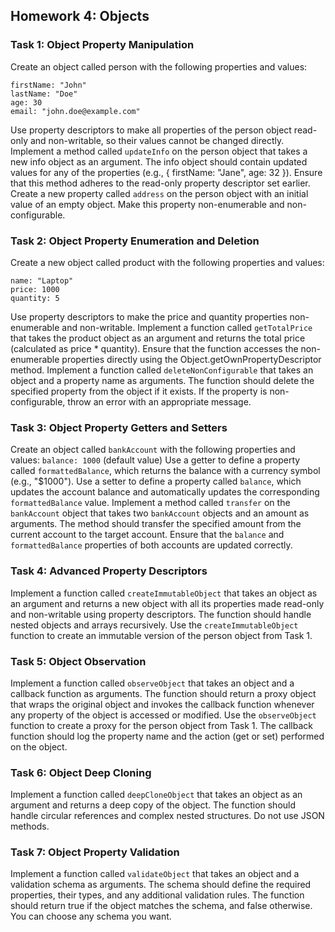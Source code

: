 ## Homework 4: Objects

### Task 1: Object Property Manipulation
Create an object called person with the following properties and values:
```
firstName: "John"
lastName: "Doe"
age: 30
email: "john.doe@example.com"
```
Use property descriptors to make all properties of the person object read-only and non-writable, so their values cannot be changed directly.
Implement a method called `updateInfo` on the person object that takes a new info object as an argument. The info object should contain updated values for any of the properties (e.g., { firstName: "Jane", age: 32 }). Ensure that this method adheres to the read-only property descriptor set earlier.
Create a new property called `address` on the person object with an initial value of an empty object. Make this property non-enumerable and non-configurable.

### Task 2: Object Property Enumeration and Deletion
Create a new object called product with the following properties and values:
```
name: "Laptop"
price: 1000
quantity: 5
```
Use property descriptors to make the price and quantity properties non-enumerable and non-writable.
Implement a function called `getTotalPrice` that takes the product object as an argument and returns the total price (calculated as price * quantity). Ensure that the function accesses the non-enumerable properties directly using the Object.getOwnPropertyDescriptor method.
Implement a function called `deleteNonConfigurable` that takes an object and a property name as arguments. The function should delete the specified property from the object if it exists. If the property is non-configurable, throw an error with an appropriate message.

### Task 3: Object Property Getters and Setters
Create an object called `bankAccount` with the following properties and values:
`balance: 1000` (default value)
Use a getter to define a property called `formattedBalance`, which returns the balance with a currency symbol (e.g., "$1000").
Use a setter to define a property called `balance`, which updates the account balance and automatically updates the corresponding `formattedBalance` value.
Implement a method called `transfer` on the `bankAccount` object that takes two `bankAccount` objects and an amount as arguments. The method should transfer the specified amount from the current account to the target account. Ensure that the `balance` and `formattedBalance` properties of both accounts are updated correctly.

### Task 4:  Advanced Property Descriptors
Implement a function called `createImmutableObject` that takes an object as an argument and returns a new object with all its properties made read-only and non-writable using property descriptors. The function should handle nested objects and arrays recursively.
Use the `createImmutableObject` function to create an immutable version of the person object from Task 1.

### Task 5: Object Observation
Implement a function called `observeObject` that takes an object and a callback function as arguments. The function should return a proxy object that wraps the original object and invokes the callback function whenever any property of the object is accessed or modified.
Use the `observeObject` function to create a proxy for the person object from Task 1. The callback function should log the property name and the action (get or set) performed on the object.

### Task 6: Object Deep Cloning
Implement a function called `deepCloneObject` that takes an object as an argument and returns a deep copy of the object. The function should handle circular references and complex nested structures. Do not use JSON methods.

### Task 7: Object Property Validation
Implement a function called `validateObject` that takes an object and a validation schema as arguments. The schema should define the required properties, their types, and any additional validation rules. The function should return true if the object matches the schema, and false otherwise. You can choose any schema you want.
